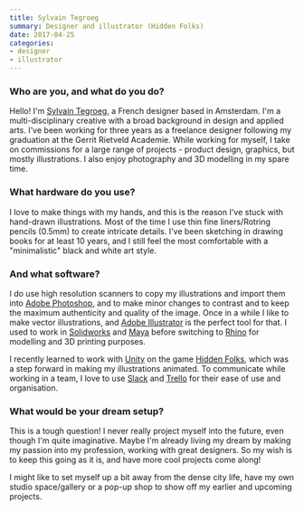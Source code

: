 ```yaml
---
title: Sylvain Tegroeg
summary: Designer and illustrator (Hidden Folks)
date: 2017-04-25
categories:
- designer
- illustrator
---
```


### Who are you, and what do you do?

Hello! I'm [Sylvain Tegroeg](http://tegroeg.com "Sylvain's website."), a French designer based in Amsterdam. I'm a multi-disciplinary creative with a broad background in design and applied arts. I've been working for three years as a freelance designer following my graduation at the Gerrit Rietveld Academie. While working for myself, I take on commissions for a large range of projects - product design, graphics, but mostly illustrations. I also enjoy photography and 3D modelling in my spare time. 

### What hardware do you use?

I love to make things with my hands, and this is the reason I've stuck with hand-drawn illustrations. Most of the time I use thin fine liners/Rotring pencils (0.5mm) to create intricate details. I've been sketching in drawing books for at least 10 years, and I still feel the most comfortable with a "minimalistic" black and white art style. 

### And what software?

I do use high resolution scanners to copy my illustrations and import them into [Adobe Photoshop][photoshop], and to make minor changes to contrast and to keep the maximum authenticity and quality of the image. Once in a while I like to make vector illustrations, and [Adobe Illustrator][illustrator] is the perfect tool for that. I used to work in [Solidworks][] and [Maya][] before switching to [Rhino][] for modelling and 3D printing purposes.

I recently learned to work with [Unity][] on the game [Hidden Folks][hidden-folks], which was a step forward in making my illustrations animated. To communicate while working in a team, I love to use [Slack][] and [Trello][] for their ease of use and organisation.

### What would be your dream setup?

This is a tough question! I never really project myself into the future, even though I'm quite imaginative. Maybe I'm already living my dream by making my passion into my profession, working with great designers. So my wish is to keep this going as it is, and have more cool projects come along!

I might like to set myself up a bit away from the dense city life, have my own studio space/gallery or a pop-up shop to show off my earlier and upcoming projects.

[hidden-folks]: https://hiddenfolks.com/ "A video game where you have to search for people in a landscape."
[illustrator]: https://www.adobe.com/products/illustrator.html "A vector graphics editor."
[maya]: http://web.archive.org/web/20221224070508/https://www.autodesk.com/products/maya/overview "3D animation software."
[photoshop]: https://www.adobe.com/products/photoshop.html "A bitmap image editor."
[rhino]: https://www.rhino3d.com/ "3D modelling software."
[slack]: https://slack.com/intl/ja-jp/ "A collaboration service."
[solidworks]: https://www.3ds.com/products/solidworks "Modelling/CAD software."
[trello]: https://trello.com/ "A project management service."
[unity]: https://unity.com/products "A cross-platform game development tool."
